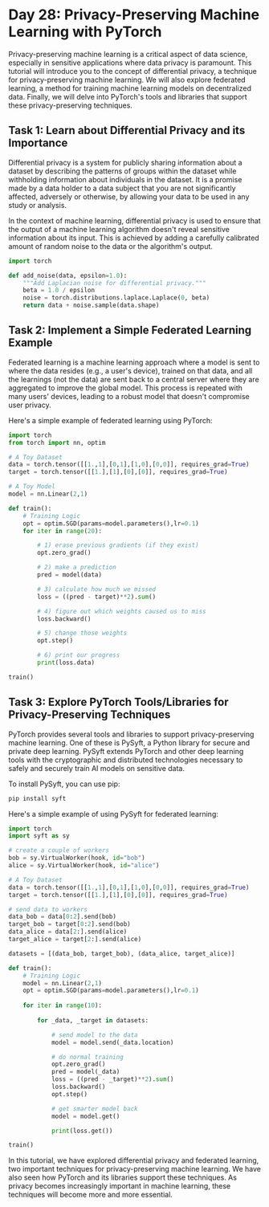 # Day 28: Privacy-Preserving Machine Learning with PyTorch

Privacy-preserving machine learning is a critical aspect of data science, especially in sensitive applications where data privacy is paramount. This tutorial will introduce you to the concept of differential privacy, a technique for privacy-preserving machine learning. We will also explore federated learning, a method for training machine learning models on decentralized data. Finally, we will delve into PyTorch's tools and libraries that support these privacy-preserving techniques.

## Task 1: Learn about Differential Privacy and its Importance

Differential privacy is a system for publicly sharing information about a dataset by describing the patterns of groups within the dataset while withholding information about individuals in the dataset. It is a promise made by a data holder to a data subject that you are not significantly affected, adversely or otherwise, by allowing your data to be used in any study or analysis.

In the context of machine learning, differential privacy is used to ensure that the output of a machine learning algorithm doesn't reveal sensitive information about its input. This is achieved by adding a carefully calibrated amount of random noise to the data or the algorithm's output.

```python
import torch

def add_noise(data, epsilon=1.0):
    """Add Laplacian noise for differential privacy."""
    beta = 1.0 / epsilon
    noise = torch.distributions.laplace.Laplace(0, beta)
    return data + noise.sample(data.shape)
```

## Task 2: Implement a Simple Federated Learning Example

Federated learning is a machine learning approach where a model is sent to where the data resides (e.g., a user's device), trained on that data, and all the learnings (not the data) are sent back to a central server where they are aggregated to improve the global model. This process is repeated with many users' devices, leading to a robust model that doesn't compromise user privacy.

Here's a simple example of federated learning using PyTorch:

```python
import torch
from torch import nn, optim

# A Toy Dataset
data = torch.tensor([[1.,1],[0,1],[1,0],[0,0]], requires_grad=True)
target = torch.tensor([[1.],[1],[0],[0]], requires_grad=True)

# A Toy Model
model = nn.Linear(2,1)

def train():
    # Training Logic
    opt = optim.SGD(params=model.parameters(),lr=0.1)
    for iter in range(20):

        # 1) erase previous gradients (if they exist)
        opt.zero_grad()

        # 2) make a prediction
        pred = model(data)

        # 3) calculate how much we missed
        loss = ((pred - target)**2).sum()

        # 4) figure out which weights caused us to miss
        loss.backward()

        # 5) change those weights
        opt.step()

        # 6) print our progress
        print(loss.data)

train()
```

## Task 3: Explore PyTorch Tools/Libraries for Privacy-Preserving Techniques

PyTorch provides several tools and libraries to support privacy-preserving machine learning. One of these is PySyft, a Python library for secure and private deep learning. PySyft extends PyTorch and other deep learning tools with the cryptographic and distributed technologies necessary to safely and securely train AI models on sensitive data.

To install PySyft, you can use pip:

```bash
pip install syft
```

Here's a simple example of using PySyft for federated learning:

```python
import torch
import syft as sy

# create a couple of workers
bob = sy.VirtualWorker(hook, id="bob")
alice = sy.VirtualWorker(hook, id="alice")

# A Toy Dataset
data = torch.tensor([[1.,1],[0,1],[1,0],[0,0]], requires_grad=True)
target = torch.tensor([[1.],[1],[0],[0]], requires_grad=True)

# send data to workers
data_bob = data[0:2].send(bob)
target_bob = target[0:2].send(bob)
data_alice = data[2:].send(alice)
target_alice = target[2:].send(alice)

datasets = [(data_bob, target_bob), (data_alice, target_alice)]

def train():
    # Training Logic
    model = nn.Linear(2,1)
    opt = optim.SGD(params=model.parameters(),lr=0.1)
    
    for iter in range(10):
        
        for _data, _target in datasets:

            # send model to the data
            model = model.send(_data.location)

            # do normal training
            opt.zero_grad()
            pred = model(_data)
            loss = ((pred - _target)**2).sum()
            loss.backward()
            opt.step()

            # get smarter model back
            model = model.get()

            print(loss.get())

train()
```

In this tutorial, we have explored differential privacy and federated learning, two important techniques for privacy-preserving machine learning. We have also seen how PyTorch and its libraries support these techniques. As privacy becomes increasingly important in machine learning, these techniques will become more and more essential.